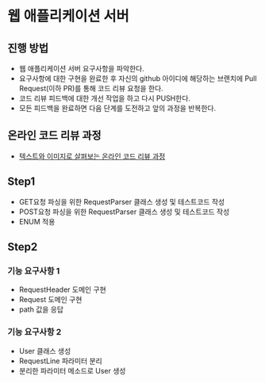 # 웹 애플리케이션 서버
## 진행 방법
* 웹 애플리케이션 서버 요구사항을 파악한다.
* 요구사항에 대한 구현을 완료한 후 자신의 github 아이디에 해당하는 브랜치에 Pull Request(이하 PR)를 통해 코드 리뷰 요청을 한다.
* 코드 리뷰 피드백에 대한 개선 작업을 하고 다시 PUSH한다.
* 모든 피드백을 완료하면 다음 단계를 도전하고 앞의 과정을 반복한다.

## 온라인 코드 리뷰 과정
* [텍스트와 이미지로 살펴보는 온라인 코드 리뷰 과정](https://github.com/next-step/nextstep-docs/tree/master/codereview)

## Step1
- GET요청 파싱을 위한 RequestParser 클래스 생성 및 테스트코드 작성
- POST요청 파싱을 위한 RequestParser 클래스 생성 및 테스트코드 작성
- ENUM 적용

## Step2
### 기능 요구사항 1
- RequestHeader 도메인 구현
- Request 도메인 구현
- path 값을 응답

### 기능 요구사항 2
- User 클래스 생성
- RequestLine 파라미터 분리
- 분리한 파라미터 메소드로 User 생성